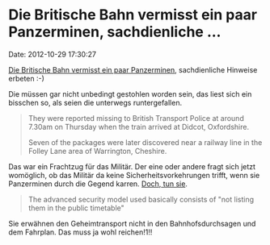 Die Britische Bahn vermisst ein paar Panzerminen, sachdienliche \...
====================================================================

Date: 2012-10-29 17:30:27

[Die Britische Bahn vermisst ein paar
Panzerminen](http://news.sky.com/story/1003564/anti-tank-mines-stolen-from-freight-train),
sachdienliche Hinweise erbeten :-)

Die müssen gar nicht unbedingt gestohlen worden sein, das liest sich ein
bisschen so, als seien die unterwegs runtergefallen.

> They were reported missing to British Transport Police at around
> 7.30am on Thursday when the train arrived at Didcot, Oxfordshire.
>
> Seven of the packages were later discovered near a railway line in the
> Folley Lane area of Warrington, Cheshire.

Das war ein Frachtzug für das Militär. Der eine oder andere fragt sich
jetzt womöglich, ob das Militär da keine Sicherheitsvorkehrungen trifft,
wenn sie Panzerminen durch die Gegend karren. [Doch, tun
sie](https://plus.google.com/111104121194250082892/posts).

> The advanced security model used basically consists of \"not listing
> them in the public timetable\"

Sie erwähnen den Geheimtransport nicht in den Bahnhofsdurchsagen und dem
Fahrplan. Das muss ja wohl reichen!1!!
